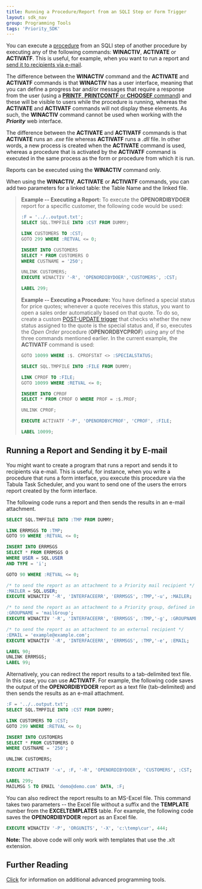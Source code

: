 ```yaml
---
title: Running a Procedure/Report from an SQLI Step or Form Trigger
layout: sdk_nav
group: Programming Tools
tags: 'Priority_SDK'
---
```


You can execute a
[procedure](Running-a-Procedure#Running-a-Sub-Procedure ) from
an SQLI step of another procedure by executing any of the following
commands: **WINACTIV**, **ACTIVATE** or **ACTIVATF**. This is useful,
for example, when you want to run a report and [send it to recipients
via e-mail](#Running-a-Report-and-Sending-it-by-E-mail ).

The difference between the **WINACTIV** command and the **ACTIVATE** and
**ACTIVATF** commands is that **WINACTIV** has a user interface, meaning
that you can define a progress bar and/or messages that require a
response from the user (using a [**PRINTF**, **PRINTCONTF** or
**CHOOSEF** command](Procedure-Steps#Basic-Commands )) and
these will be visible to users while the procedure is running, whereas
the **ACTIVATE** and **ACTIVATF** commands will not display these
elements. As such, the **WINACTIV** command cannot be used when working
with the ***Priority*** web interface.

The difference between the **ACTIVATE** and **ACTIVATF** commands is
that **ACTIVATE** runs an *.exe* file whereas **ACTIVATF** runs a *.dll*
file. In other words, a new process is created when the **ACTIVATE**
command is used, whereas a procedure that is activated by the
**ACTIVATF** command is executed in the same process as the form or
procedure from which it is run.

Reports can be executed using the **WINACTIV** command only.

When using the **WINACTIV**, **ACTIVATE** or **ACTIVATF** commands, you
can add two parameters for a linked table: the Table Name and the linked
file.

> **Example -- Executing a Report:** To execute the **OPENORDIBYDOER**
> report for a specific customer, the following code would be used:
>
> ```sql
> :F = '../..output.txt';
> SELECT SQL.TMPFILE INTO :CST FROM DUMMY;
>
> LINK CUSTOMERS TO :CST;
> GOTO 299 WHERE :RETVAL <= 0;
>
> INSERT INTO CUSTOMERS 
> SELECT * FROM CUSTOMERS O 
> WHERE CUSTNAME = '250';
>
> UNLINK CUSTOMERS;
> EXECUTE WINACTIV '-R', 'OPENORDIBYDOER','CUSTOMERS', :CST;
>
> LABEL 299;
> ```
>
> **Example -- Executing a Procedure:** You have defined a special
> status for price quotes; whenever a quote receives this status, you
> want to open a sales order automatically based on that quote. To do
> so, create a custom [POST-UPDATE
> trigger](Creating-Your-Own-Triggers#Creating-Row-Triggers )
> that checks whether the new status assigned to the quote is the
> special status and, if so, executes the *Open Order* procedure
> (**OPENORDBYCPROF**) using any of the three commands mentioned
> earlier. In the current example, the **ACTIVATF** command is used:
>
> ```sql
> GOTO 10099 WHERE :$. CPROFSTAT <> :SPECIALSTATUS;
>
> SELECT SQL.TMPFILE INTO :FILE FROM DUMMY;
>
> LINK CPROF TO :FILE;
> GOTO 10099 WHERE :RETVAL <= 0;
>
> INSERT INTO CPROF 
> SELECT * FROM CPROF O WHERE PROF = :$.PROF;
>
> UNLINK CPROF;
>
> EXECUTE ACTIVATF '-P', 'OPENORDBYCPROF', 'CPROF', :FILE;
>
> LABEL 10099;
> ```

## Running a Report and Sending it by E-mail 

You might want to create a program that runs a report and sends it to
recipients via e-mail. This is useful, for instance, when you write a
procedure that runs a form interface, you execute this procedure via the
Tabula Task Scheduler, and you want to send one of the users the errors
report created by the form interface.

The following code runs a report and then sends the results in an e-mail
attachment.

```sql
SELECT SQL.TMPFILE INTO :TMP FROM DUMMY;

LINK ERRMSGS TO :TMP;
GOTO 99 WHERE :RETVAL <= 0;

INSERT INTO ERRMSGS 
SELECT * FROM ERRMSGS O 
WHERE USER = SQL.USER 
AND TYPE = 'i';

GOTO 90 WHERE :RETVAL <= 0;

/* to send the report as an attachment to a Priority mail recipient */
:MAILER = SQL.USER;
EXECUTE WINACTIV '-R', 'INTERFACEERR', 'ERRMSGS', :TMP,'-u', :MAILER;

/* to send the report as an attachment to a Priority group, defined in the UGROUPS form */
:GROUPNAME = 'mailGroup';
EXECUTE WINACTIV '-R', 'INTERFACEERR', 'ERRMSGS', :TMP,'-g', :GROUPNAME;

/* to send the report as an attachment to an external recipient */
:EMAIL = 'example@example.com';
EXECUTE WINACTIV '-R', 'INTERFACEERR', 'ERRMSGS', :TMP,'-e', :EMAIL;

LABEL 90;
UNLINK ERRMSGS;
LABEL 99;
```

Alternatively, you can redirect the report results to a tab-delimited
text file. In this case, you can use **ACTIVATF**. For example, the
following code saves the output of the **OPENORDIBYDOER** report as a
text file (tab-delimited) and then sends the results as an e-mail
attachment.

```sql
:F = '../..output.txt';
SELECT SQL.TMPFILE INTO :CST FROM DUMMY;

LINK CUSTOMERS TO :CST;
GOTO 299 WHERE :RETVAL <= 0;

INSERT INTO CUSTOMERS 
SELECT * FROM CUSTOMERS O 
WHERE CUSTNAME = '250';

UNLINK CUSTOMERS;

EXECUTE ACTIVATF '-x', :F, '-R', 'OPENORDIBYDOER', 'CUSTOMERS', :CST;

LABEL 299;
MAILMSG 5 TO EMAIL 'demo@demo.com' DATA, :F;
```

You can also redirect the report results to an MS-Excel file. This
command takes two parameters -- the Excel file without a suffix and the
**TEMPLATE** number from the **EXCELTEMPLATES** table. For example, the
following code saves the **OPENORDIBYDOER** report as an Excel file.

```sql
EXECUTE WINACTIV '-P', 'ORGUNITS', '-X', 'c:\temp\cur', 444; 
```

**Note:** The above code will only work with templates that use the .xlt
extension.

## Further Reading 

[Click](Advanced-Programming-Tools ) for information on
additional advanced programming tools.
